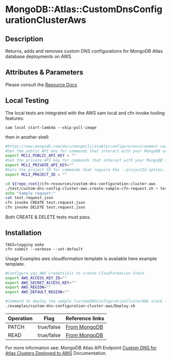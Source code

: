 # MongoDB::Atlas::CustomDnsConfigurationClusterAws

## Description
Returns, adds and removes custom DNS configurations for MongoDB Atlas database deployments on AWS.

## Attributes & Parameters

Please consult the [Resource Docs](https://github.com/PeerIslands/mongodbatlas-cloudformation-resources/blob/feature-custom-dns-config-cluster-aws/cfn-resources/custom-dns-configuration-cluster-aws/docs/README.md)

## Local Testing

The local tests are integrated with the AWS sam local and cfn invoke tooling features:

```
sam local start-lambda --skip-pull-image
```
then in another shell:
```bash
#https://www.mongodb.com/docs/mongocli/stable/configure/environment-variables/
#Set the public API key for commands that interact with your MongoDB service.
export MCLI_PUBLIC_API_KEY = ""
#Set the private API key for commands that interact with your MongoDB service.
export MCLI_PRIVATE_API_KEY=""
#Sets the project ID for commands that require the --projectId option.
export MCLI_PROJECT_ID = ""

cd ${repo_root}/cfn-resources/custom-dns-configuration-cluster-aws
./test/custom-dns-config-cluster-aws.create-sample-cfn-request.sh > test.request.json
echo "Sample request:"
cat test.request.json
cfn invoke CREATE test.request.json
cfn invoke DELETE test.request.json
```

Both CREATE & DELETE tests must pass.

## Installation
```
TAGS=logging make
cfn submit --verbose --set-default
```

Usage
Examples aws cloudformation template is available here example template.


```bash
#Configure you AWS Credentials to create Cloudformation Stack
export AWS_ACCESS_KEY_ID=""
export AWS_SECRET_ACCESS_KEY=""
export AWS_REGION=""
export AWS_DEFAULT_REGION=""

#Command to deploy the sample CustomeDNSConfigurationClusterAWS stack (Before this step "cfn submit" should have been executed successfully)
./examples/custom-dns-configuration-cluster-aws/Deploy.sh
```

| Operation | Flag       | Reference links                                                                                                                                                                                                                                                 |
|-----------|------------|-----------------------------------------------------------------------------------------------------------------------------------------------------------------------------------------------------------------------------------------------------------------|
| PATCH     | true/false | [From MongoDB](https://www.mongodb.com/docs/atlas/reference/api-resources-spec/#tag/Custom-DNS-for-Atlas-Clusters-Deployed-to-AWS/operation/toggleOneStateOfOneCustomDnsConfigurationForAtlasClustersOnAws) |
| READ      | true/false | [From MongoDB](https://www.mongodb.com/docs/atlas/reference/api-resources-spec/#tag/Custom-DNS-for-Atlas-Clusters-Deployed-to-AWS)                                    |


For more information see: MongoDB Atlas API Endpoint [Custom DNS for Atlas Clusters Deployed to AWS](https://www.mongodb.com/docs/atlas/reference/api-resources-spec/#tag/Custom-DNS-for-Atlas-Clusters-Deployed-to-AWS) Documentation.